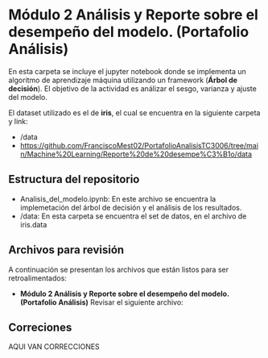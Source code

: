 # **Módulo 2 Análisis y Reporte sobre el desempeño del modelo. (Portafolio Análisis)**

En esta carpeta se incluye el jupyter notebook donde se implementa un algoritmo de aprendizaje máquina utilizando un framework (**Árbol de decisión**). El objetivo de la actividad es análizar el sesgo, varianza y ajuste del modelo.

El dataset utilizado es el de **iris**, el cual se encuentra en la siguiente carpeta y link:
*  /data
*  https://github.com/FranciscoMest02/PortafolioAnalisisTC3006/tree/main/Machine%20Learning/Reporte%20de%20desempe%C3%B1o/data

## Estructura del repositorio
* Analisis_del_modelo.ipynb: En este archivo se encuentra la implemetación del árbol de decisión y el análisis de los resultados.
* /data: En esta carpeta se encuentra el set de datos, en el archivo de iris.data

## Archivos para revisión
A continuación se presentan los archivos que están listos para ser retroalimentados: 

* **Módulo 2 Análisis y Reporte sobre el desempeño del modelo. (Portafolio Análisis)** Revisar el siguiente archivo: 

## Correciones
AQUI VAN CORRECCIONES

